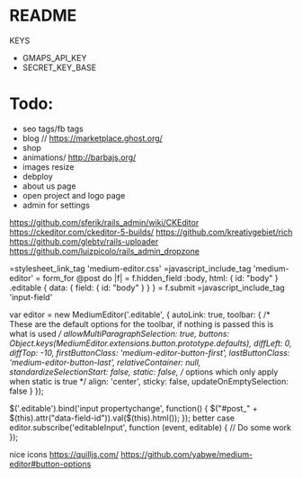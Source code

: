 # README

KEYS
* GMAPS_API_KEY
* SECRET_KEY_BASE


# Todo:
* seo tags/fb tags
* blog // https://marketplace.ghost.org/
* shop
* animations/ http://barbajs.org/
* images resize
* debploy
* about us page
* open project and logo page
* admin for settings

https://github.com/sferik/rails_admin/wiki/CKEditor
https://ckeditor.com/ckeditor-5-builds/
https://github.com/kreativgebiet/rich
https://github.com/glebtv/rails-uploader
https://github.com/luizpicolo/rails_admin_dropzone

=stylesheet_link_tag 'medium-editor.css'
=javascript_include_tag 'medium-editor'
= form_for @post do |f|
  = f.hidden_field :body, html: { id: "body" }
  .editable { data: { field: { id: "body" } } }
  = f.submit
=javascript_include_tag 'input-field'


var editor = new MediumEditor('.editable', {
  autoLink: true,
  toolbar: {
    /* These are the default options for the toolbar,
        if nothing is passed this is what is used */
    allowMultiParagraphSelection: true,
    buttons: Object.keys(MediumEditor.extensions.button.prototype.defaults),
    diffLeft: 0,
    diffTop: -10,
    firstButtonClass: 'medium-editor-button-first',
    lastButtonClass: 'medium-editor-button-last',
    relativeContainer: null,
    standardizeSelectionStart: false,
    static: false,
    /* options which only apply when static is true */
    align: 'center',
    sticky: false,
    updateOnEmptySelection: false
  }
});




$('.editable').bind('input propertychange', function() {
  $("#post_" + $(this).attr("data-field-id")).val($(this).html());
});
better case
editor.subscribe('editableInput', function (event, editable) {
    // Do some work
});

nice icons
https://quilljs.com/
https://github.com/yabwe/medium-editor#button-options